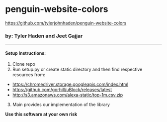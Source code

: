 # penguin-website-colors
https://github.com/tylerjohnhaden/penguin-website-colors
### by: Tyler Haden and Jeet Gajjar

***

#### Setup Instructions:
1. Clone repo
2. Run setup.py or create static directory and then
find respective resources from:
 * https://chromedriver.storage.googleapis.com/index.html
 * https://github.com/gorhill/uBlock/releases/latest
 * http://s3.amazonaws.com/alexa-static/top-1m.csv.zip
3. Main provides our implementation of the library

**Use this software at your own risk**
